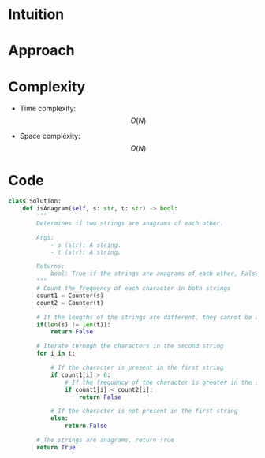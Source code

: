 # Intuition

<!-- Describe your first thoughts on how to solve this problem. -->

# Approach

<!-- Describe your approach to solving the problem. -->

# Complexity

- Time complexity: $$O(N)$$
<!-- Add your time complexity here, e.g. $$O(n)$$ -->

- Space complexity: $$O(N)$$
<!-- Add your space complexity here, e.g. $$O(n)$$ -->

# Code

```python
class Solution:
    def isAnagram(self, s: str, t: str) -> bool:
        """
        Determines if two strings are anagrams of each other.

        Args:
            - s (str): A string.
            - t (str): A string.

        Returns:
            bool: True if the strings are anagrams of each other, False otherwise.
        """
        # Count the frequency of each character in both strings
        count1 = Counter(s)
        count2 = Counter(t)

        # If the lengths of the strings are different, they cannot be anagrams
        if(len(s) != len(t)):
            return False

        # Iterate through the characters in the second string
        for i in t:

            # If the character is present in the first string
            if count1[i] > 0:
                # If the frequency of the character is greater in the second string
                if count1[i] < count2[i]:
                    return False

            # If the character is not present in the first string
            else:
                return False

        # The strings are anagrams, return True
        return True
```
